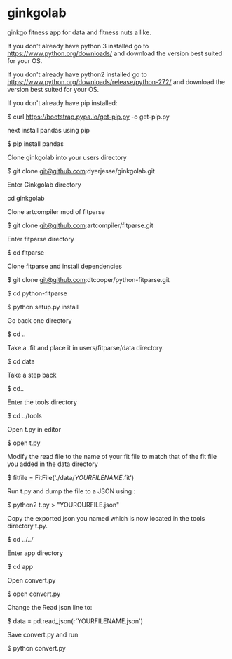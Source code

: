 # ginkgolab
ginkgo fitness app for data and fitness nuts a like.

If you don't already have python 3 installed go to https://www.python.org/downloads/ and download the version best suited for your OS.

If you don't already have python2 installed go to https://www.python.org/downloads/release/python-272/ and download the version best suited for your OS.

If you don't already have pip installed:

$ curl https://bootstrap.pypa.io/get-pip.py -o get-pip.py

next install pandas using pip

$ pip install pandas

Clone ginkgolab into your users directory

$ git clone git@github.com:dyerjesse/ginkgolab.git

Enter Ginkgolab directory

cd ginkgolab

Clone artcompiler mod of fitparse

$ git clone git@github.com:artcompiler/fitparse.git

Enter fitparse directory

$ cd fitparse

Clone fitparse and install dependencies

$ git clone git@github.com:dtcooper/python-fitparse.git

$ cd python-fitparse

$ python setup.py install

Go back one directory

$ cd ..

Take a .fit and place it in users/fitparse/data directory.
 
$ cd data

Take a step back

$ cd..

Enter the tools directory

$ cd ../tools

Open t.py in editor

$ open t.py

Modify the read file to the name of your fit file to match that of the fit file you added in the data directory

$ fitfile = FitFile('./data/*YOURFILENAME*.fit')

Run t.py and dump the file to a JSON using :

$ python2 t.py > "YOUROURFILE.json"

Copy the exported json you named which is now located in the tools directory t.py.

$ cd ../../

Enter app directory

$ cd app

Open convert.py

$ open convert.py

Change the Read json line to:

$ data = pd.read_json(r'YOURFILENAME.json')

Save convert.py and run

$ python convert.py
